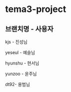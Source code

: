 # tema3-project

## 브랜치명 - 사용자

kjs - 진성님</br>

yeseul - 예슬님

hyunshu - 현서님

yunzoo - 윤주님

dt92- 용범님
